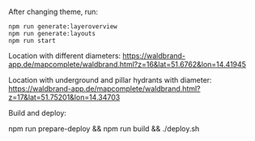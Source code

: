 After changing theme, run:

    npm run generate:layeroverview
    npm run generate:layouts
    npm run start

Location with different diameters:
https://waldbrand-app.de/mapcomplete/waldbrand.html?z=16&lat=51.6762&lon=14.41945

Location with underground and pillar hydrants with diameter:
https://waldbrand-app.de/mapcomplete/waldbrand.html?z=17&lat=51.75201&lon=14.34703

Build and deploy:

npm run prepare-deploy && npm run build && ./deploy.sh
